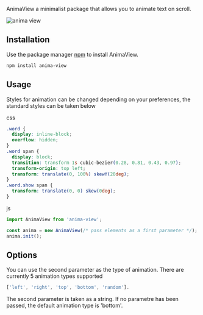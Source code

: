AnimaView a minimalist package that allows you to animate text on scroll.

<img src="https://github.com/sx-motive/anima-view/blob/master/src/anima-preview.gif" alt="anima view" border="0" />

## Installation

Use the package manager [npm](https://www.npmjs.com/package/anima-view) to install AnimaView.

```bash
npm install anima-view
```

## Usage

Styles for animation can be changed depending on your preferences, the standard styles can be taken below

css

```css
.word {
  display: inline-block;
  overflow: hidden;
}
.word span {
  display: block;
  transition: transform 1s cubic-bezier(0.28, 0.81, 0.43, 0.97);
  transform-origin: top left;
  transform: translate(0, 100%) skewY(20deg);
}
.word.show span {
  transform: translate(0, 0) skew(0deg);
}
```

js

```javascript
import AnimaView from 'anima-view';

const anima = new AnimaView(/* pass elements as a first parameter */);
anima.init();
```

## Options

You can use the second parameter as the type of animation. There are currently 5 animation types supported

```javascript
['left', 'right', 'top', 'bottom', 'random'].
```

The second parameter is taken as a string. If no parametre has been passed, the default animation type is 'bottom'.
